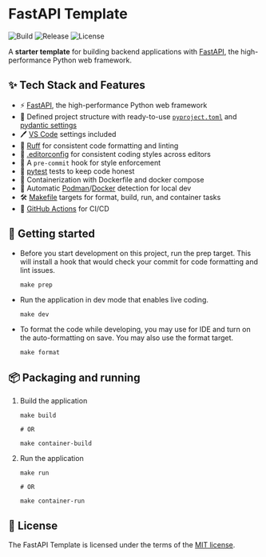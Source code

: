# FastAPI Template

![Build](https://img.shields.io/github/actions/workflow/status/zbhavyai/fastapi-template/build.yml?label=Build)
![Release](https://img.shields.io/github/actions/workflow/status/zbhavyai/fastapi-template/release.yml?label=Release)
![License](https://img.shields.io/github/license/zbhavyai/fastapi-template?label=License)

A **starter template** for building backend applications with [FastAPI](https://fastapi.tiangolo.com/), the high-performance Python web framework.

## :sparkles: Tech Stack and Features

-  :zap: [FastAPI](http://fastapi.tiangolo.com/), the high-performance Python web framework
-  :open_file_folder: Defined project structure with ready-to-use [`pyproject.toml`](pyproject.toml) and [pydantic settings](app/core/settings.py)
-  :pen: [VS Code](https://code.visualstudio.com/) settings included
-  :art: [Ruff](https://docs.astral.sh/ruff/) for consistent code formatting and linting
-  :page_facing_up: [.editorconfig](https://editorconfig.org/) for consistent coding styles across editors
-  :broom: A `pre-commit` hook for style enforcement
-  :test_tube: [pytest](https://docs.pytest.org/en/stable/) tests to keep code honest
-  :whale: Containerization with Dockerfile and docker compose
-  :otter: Automatic [Podman](https://podman.io/)/[Docker](https://www.docker.com/) detection for local dev
-  :hammer_and_wrench: [Makefile](https://www.gnu.org/software/make/) targets for format, build, run, and container tasks
-  :vertical_traffic_light: [GitHub Actions](https://github.com/features/actions) for CI/CD

## :rocket: Getting started

-  Before you start development on this project, run the prep target. This will install a hook that would check your commit for code formatting and lint issues.

   ```shell
   make prep
   ```

-  Run the application in dev mode that enables live coding.

   ```shell
   make dev
   ```

-  To format the code while developing, you may use for IDE and turn on the auto-formatting on save. You may also use the format target.

   ```shell
   make format
   ```

## :package: Packaging and running

1. Build the application

   ```shell
   make build

   # OR

   make container-build
   ```

1. Run the application

   ```shell
   make run

   # OR

   make container-run
   ```

## :page_facing_up: License

The FastAPI Template is licensed under the terms of the [MIT license](LICENSE).
